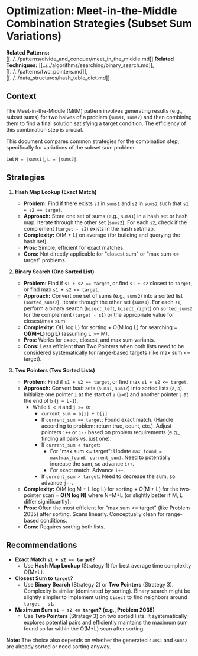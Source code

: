 # Optimization: Meet-in-the-Middle Combination Strategies (Subset Sum Variations)

**Related Patterns:** [[../../patterns/divide_and_conquer/meet_in_the_middle.md]]
**Related Techniques:** [[../../algorithms/searching/binary_search.md]], [[../../patterns/two_pointers.md]], [[../../data_structures/hash_table_dict.md]]

## Context

The Meet-in-the-Middle (MitM) pattern involves generating results (e.g., subset sums) for two halves of a problem (`sums1`, `sums2`) and then combining them to find a final solution satisfying a target condition. The efficiency of this combination step is crucial.

This document compares common strategies for the combination step, specifically for variations of the subset sum problem.

Let `M = |sums1|`, `L = |sums2|`.

## Strategies

1.  **Hash Map Lookup (Exact Match)**
    *   **Problem:** Find if there exists `s1` in `sums1` and `s2` in `sums2` such that `s1 + s2 == target`.
    *   **Approach:** Store one set of sums (e.g., `sums1`) in a hash set or hash map. Iterate through the other set (`sums2`). For each `s2`, check if the complement (`target - s2`) exists in the hash set/map.
    *   **Complexity:** O(M + L) on average (for building and querying the hash set).
    *   **Pros:** Simple, efficient for exact matches.
    *   **Cons:** Not directly applicable for "closest sum" or "max sum <= target" problems.

2.  **Binary Search (One Sorted List)**
    *   **Problem:** Find if `s1 + s2 == target`, or find `s1 + s2` closest to `target`, or find max `s1 + s2 <= target`.
    *   **Approach:** Convert one set of sums (e.g., `sums2`) into a sorted list (`sorted_sums2`). Iterate through the other set (`sums1`). For each `s1`, perform a binary search (`bisect_left`, `bisect_right`) on `sorted_sums2` for the complement (`target - s1`) or the appropriate value for closest/max sum.
    *   **Complexity:** O(L log L) for sorting + O(M log L) for searching = **O((M+L) log L)** (assuming L >= M).
    *   **Pros:** Works for exact, closest, and max sum variants.
    *   **Cons:** Less efficient than Two Pointers when both lists need to be considered systematically for range-based targets (like max sum <= target).

3.  **Two Pointers (Two Sorted Lists)**
    *   **Problem:** Find if `s1 + s2 == target`, or find max `s1 + s2 <= target`.
    *   **Approach:** Convert *both* sets (`sums1`, `sums2`) into sorted lists (`a`, `b`). Initialize one pointer `i` at the start of `a` (`i=0`) and another pointer `j` at the end of `b` (`j = L-1`).
        *   While `i < M` and `j >= 0`:
            *   `current_sum = a[i] + b[j]`
            *   If `current_sum == target`: Found exact match. (Handle according to problem: return true, count, etc.). Adjust pointers `i++` or `j--` based on problem requirements (e.g., finding all pairs vs. just one).
            *   If `current_sum < target`:
                *   For "max sum <= target": Update `max_found = max(max_found, current_sum)`. Need to potentially increase the sum, so advance `i++`.
                *   For exact match: Advance `i++`.
            *   If `current_sum > target`: Need to decrease the sum, so advance `j--`.
    *   **Complexity:** O(M log M + L log L) for sorting + O(M + L) for the two-pointer scan = **O(N log N)** where N=M+L (or slightly better if M, L differ significantly).
    *   **Pros:** Often the most efficient for "max sum <= target" (like Problem 2035) after sorting. Scans linearly. Conceptually clean for range-based conditions.
    *   **Cons:** Requires sorting both lists.

## Recommendations

*   **Exact Match `s1 + s2 == target`?**
    *   Use **Hash Map Lookup** (Strategy 1) for best average time complexity O(M+L).
*   **Closest Sum to `target`?**
    *   Use **Binary Search** (Strategy 2) or **Two Pointers** (Strategy 3). Complexity is similar (dominated by sorting). Binary search might be slightly simpler to implement using `bisect` to find neighbors around `target - s1`.
*   **Maximum Sum `s1 + s2 <= target`? (e.g., Problem 2035)**
    *   Use **Two Pointers** (Strategy 3) on two sorted lists. It systematically explores potential pairs and efficiently maintains the maximum sum found so far within the O(M+L) scan after sorting.

**Note:** The choice also depends on whether the generated `sums1` and `sums2` are already sorted or need sorting anyway. 